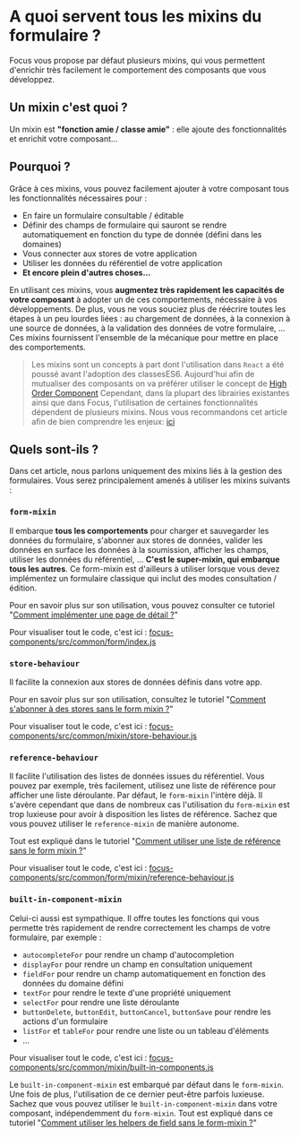 # A quoi servent tous les mixins du formulaire ?

Focus vous propose par défaut plusieurs mixins, qui vous permettent d'enrichir très facilement le comportement des composants que vous développez.

## Un mixin c'est quoi ?

Un mixin est __"fonction amie / classe amie"__ : elle ajoute des fonctionnalités et enrichit votre composant...

## Pourquoi ?

Grâce à ces mixins, vous pouvez facilement ajouter à votre composant tous les fonctionnalités nécessaires pour :
* En faire un formulaire consultable / éditable
* Définir des champs de formulaire qui sauront se rendre automatiquement en fonction du type de donnée (défini dans les domaines)
* Vous connecter aux stores de votre application
* Utiliser les données du référentiel de votre application
* **Et encore plein d'autres choses...**

En utilisant ces mixins, vous **augmentez très rapidement les capacités de votre composant** à adopter un de ces comportements, nécessaire à vos développements.
De plus, vous ne vous souciez plus de réécrire toutes les étapes à un peu lourdes liées : au chargement de données, à la connexion à une source de données, à la validation des données de votre formulaire, ... Ces mixins fournissent l'ensemble de la mécanique pour mettre en place des comportements.

> Les mixins sont un concepts à part dont l'utilisation dans `React` a été poussé avant l'adoption des classesES6.
> Aujourd'hui afin de mutualiser des composants on va préférer utiliser le concept de [High Order Component](https://medium.com/@dan_abramov/mixins-are-dead-long-live-higher-order-components-94a0d2f9e750#.dvq7zxnqo)
> Cependant, dans la plupart des librairies existantes ainsi que dans Focus, l'utilisation de certaines fonctionnalités dépendent de plusieurs mixins.
> Nous vous recommandons cet article afin de bien comprendre les enjeux: [ici](https://facebook.github.io/react/blog/2016/07/13/mixins-considered-harmful.html)

## Quels sont-ils ?

Dans cet article, nous parlons uniquement des mixins liés à la gestion des formulaires. Vous serez principalement amenés à utiliser les mixins suivants :

### `form-mixin`

Il embarque **tous les comportements** pour charger et sauvegarder les données du formulaire, s'abonner aux stores de données, valider les données en surface les données à la soumission, afficher les champs, utiliser les données du référentiel, ... **C'est le super-mixin, qui embarque tous les autres**. Ce form-mixin est d'ailleurs à utiliser lorsque vous devez implémentez un formulaire classique qui inclut des modes consultation / édition.

Pour en savoir plus sur son utilisation, vous pouvez consulter ce tutoriel "[Comment implémenter une page de détail ?](detail.md)"

Pour visualiser tout le code, c'est ici : [focus-components/src/common/form/index.js](https://github.com/KleeGroup/focus-components/blob/develop/src/common/form/index.js)

### `store-behaviour`

Il facilite la connexion aux stores de données définis dans votre app.

Pour en savoir plus sur son utilisation, consultez le tutoriel "[Comment s'abonner à des stores sans le form mixin ?](store-behavior.md)"

Pour visualiser tout le code, c'est ici : [focus-components/src/common/mixin/store-behaviour.js](https://github.com/KleeGroup/focus-components/blob/develop/src/common/mixin/store-behaviour.js)

### `reference-behaviour`

Il facilite l'utilisation des listes de données issues du référentiel. Vous pouvez par exemple, très facilement, utilisez une liste de référence pour afficher une liste déroulante. Par défaut, le `form-mixin` l'intère déjà. Il s'avère cependant que dans de nombreux cas l'utilisation du `form-mixin` est trop luxieuse pour avoir à disposition les listes de référence. Sachez que vous pouvez utiliser le `reference-mixin` de manière autonome.

Tout est expliqué dans le tutoriel "[Comment utiliser une liste de référence sans le form mixin ?](reference-mixin.md)"

Pour visualiser tout le code, c'est ici : [focus-components/src/common/form/mixin/reference-behaviour.js](https://github.com/KleeGroup/focus-components/blob/develop/src/common/form/mixin/reference-behaviour.js)

### `built-in-component-mixin`

Celui-ci aussi est sympathique. Il offre toutes les fonctions qui vous permette très rapidement de rendre correctement les champs de votre formulaire, par exemple :
* `autocompleteFor` pour rendre un champ d'autocompletion
* `displayFor` pour rendre un champ en consultation uniquement
* `fieldFor` pour rendre un champ automatiquement en fonction des données du domaine défini
* `textFor` pour rendre le texte d'une propriété uniquement
* `selectFor` pour rendre une liste déroulante
* `buttonDelete`, `buttonEdit`, `buttonCancel`, `buttonSave` pour rendre les actions d'un formulaire
* `listFor` et `tableFor` pour rendre une liste ou un tableau d'éléments
* ...

Pour visualiser tout le code, c'est ici : [focus-components/src/common/mixin/built-in-components.js](https://github.com/KleeGroup/focus-components/blob/develop/src/common/mixin/built-in-components.js)

Le `built-in-component-mixin` est embarqué par défaut dans le `form-mixin`. Une fois de plus, l'utilisation de ce dernier peut-être parfois luxieuse. Sachez que vous pouvez utiliser le `built-in-component-mixin` dans votre composant, indépendemment du `form-mixin`. Tout est expliqué dans ce tutoriel "[Comment utiliser les helpers de field sans le form-mixin ?](built-in-component-mixin.md)"
